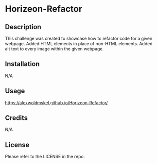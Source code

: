 # Horizeon-Refactor

## Description
This challenge was created to showcase how to refactor code for a given webpage.
Added HTML elements in place of non-HTML elements.
Added alt text to every image within the given webpage. 
## Installation

N/A

## Usage
https://alexwoldmskel.github.io/Horizeon-Refactor/

## Credits

N/A

## License

Please refer to the LICENSE in the repo.